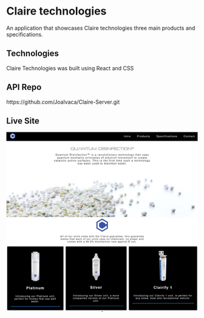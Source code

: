 # Claire technologies

An application that showcases Claire technologies three main products and specifications.

## Technologies

Claire Technologies was built using React and CSS

## API Repo

<div>https://github.com/Joalvaca/Claire-Server.git</div>

## Live Site

<div><img src="src/images/ClaireIntro.jpg" alt="Intro"><div>
<div><img src="src/images/ClaireProducts.jpg" alt="Intro"><div>
